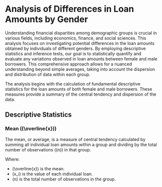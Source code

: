 # Analysis of Differences in Loan Amounts by Gender

Understanding financial disparities among demographic groups is crucial in various fields, including economics, finance, and social sciences. This analysis focuses on investigating potential differences in the loan amounts obtained by individuals of different genders. By employing descriptive statistics and inference tests, our goal is to statistically quantify and evaluate any variations observed in loan amounts between female and male borrowers. This comprehensive approach allows for a nuanced understanding beyond simple averages, taking into account the dispersion and distribution of data within each group.

The analysis begins with the calculation of fundamental descriptive statistics for the loan amounts of both female and male borrowers. These measures provide a summary of the central tendency and dispersion of the data.

## Descriptive Statistics

### Mean (\(\overline{x}\))

The mean, or average, is a measure of central tendency calculated by summing all individual loan amounts within a group and dividing by the total number of observations (\(n\)) in that group.


Where:
- \(\overline{x}\) is the mean.
- \(x_i\) is the value of each individual loan.
- \(n\) is the total number of observations in the group.
